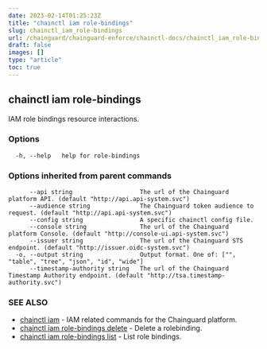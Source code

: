 ```yaml
---
date: 2023-02-14T01:25:23Z
title: "chainctl iam role-bindings"
slug: chainctl_iam_role-bindings
url: /chainguard/chainguard-enforce/chainctl-docs/chainctl_iam_role-bindings/
draft: false
images: []
type: "article"
toc: true
---
```

## chainctl iam role-bindings

IAM role bindings resource interactions.

### Options

```
  -h, --help   help for role-bindings
```

### Options inherited from parent commands

```
      --api string                   The url of the Chainguard platform API. (default "http://api.api-system.svc")
      --audience string              The Chainguard token audience to request. (default "http://api.api-system.svc")
      --config string                A specific chainctl config file.
      --console string               The url of the Chainguard platform Console. (default "http://console-ui.api-system.svc")
      --issuer string                The url of the Chainguard STS endpoint. (default "http://issuer.oidc-system.svc")
  -o, --output string                Output format. One of: ["", "table", "tree", "json", "id", "wide"]
      --timestamp-authority string   The url of the Chainguard Timestamp Authority endpoint. (default "http://tsa.timestamp-authority.svc")
```

### SEE ALSO

* [chainctl iam](/chainguard/chainguard-enforce/chainctl-docs/chainctl_iam/)	 - IAM related commands for the Chainguard platform.
* [chainctl iam role-bindings delete](/chainguard/chainguard-enforce/chainctl-docs/chainctl_iam_role-bindings_delete/)	 - Delete a rolebinding.
* [chainctl iam role-bindings list](/chainguard/chainguard-enforce/chainctl-docs/chainctl_iam_role-bindings_list/)	 - List role bindings.

